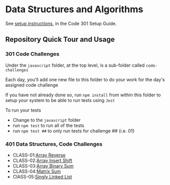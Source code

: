 # Data Structures and Algorithms

See [setup instructions](https://codefellows.github.io/setup-guide/code-301/3-code-challenges), in the Code 301 Setup Guide.

## Repository Quick Tour and Usage

### 301 Code Challenges

Under the `javascript` folder, at the top level, is a sub-folder called `code-challenges`

Each day, you'll add one new file to this folder to do your work for the day's assigned code challenge

If you have not already done so, run `npm install` from within this folder to setup your system to be able to run tests using `Jest`

To run your tests

- Change to the `javascript` folder
- run `npm test` to run all of the tests
- run `npm test ##` to only run tests for challenge ## (i.e. 01)

### 401 Data Structures, Code Challenges

- CLASS-01:[Array Reverse](./javascript/array-reverse/README.md)
- CLASS-02:[Array Insert Shift](./javascript/array-insert-shift/README.md)
- CLASS-03:[Array Binary Sum](./javascript/array-binary-search/README.md)
- CLASS-04:[Matrix Sum](./javascript/matrix-sum/README.md)
- ClASS-05:[Singly Linked List](./javascript/linked-list/README.md)

